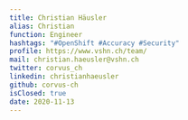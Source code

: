```yaml
---
title: Christian Häusler
alias: Christian
function: Engineer
hashtags: "#OpenShift #Accuracy #Security"
profile: https://www.vshn.ch/team/
mail: christian.haeusler@vshn.ch
twitter: corvus_ch
linkedin: christianhaeusler
github: corvus-ch
isClosed: true
date: 2020-11-13
---
```


